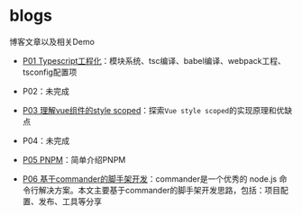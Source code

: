 # blogs
博客文章以及相关Demo

- [P01 Typescript工程化](https://github.com/ysh83737/blogs/tree/main/P01_typescript_engineering)：模块系统、tsc编译、babel编译、webpack工程、tsconfig配置项

- P02：未完成

- [P03 理解vue组件的style scoped](https://github.com/ysh83737/blogs/tree/main/P03_vue_style_scoped)：探索`Vue style scoped`的实现原理和优缺点

- P04：未完成

- [P05 PNPM](https://github.com/ysh83737/blogs/tree/main/P05_pnpm)：简单介绍PNPM

- [P06 基于commander的脚手架开发](https://github.com/ysh83737/blogs/tree/main/P06_commander)：commander是一个优秀的 node.js 命令行解决方案。本文主要基于commander的脚手架开发思路，包括：项目配置、发布、工具等分享